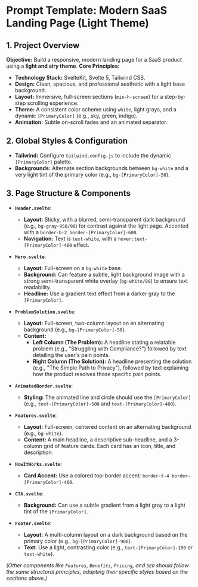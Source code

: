 # Prompt Template: Modern SaaS Landing Page (Light Theme)

## 1. Project Overview

**Objective:** Build a responsive, modern landing page for a SaaS product using a **light and airy theme**.
**Core Principles:**
- **Technology Stack:** SvelteKit, Svelte 5, Tailwind CSS.
- **Design:** Clean, spacious, and professional aesthetic with a light base background.
- **Layout:** Immersive, full-screen sections (`min-h-screen`) for a step-by-step scrolling experience.
- **Theme:** A consistent color scheme using `white`, light grays, and a dynamic `[PrimaryColor]` (e.g., sky, green, indigo).
- **Animation:** Subtle on-scroll fades and an animated separator.

## 2. Global Styles & Configuration
- **Tailwind:** Configure `tailwind.config.js` to include the dynamic `[PrimaryColor]` palette.
- **Backgrounds:** Alternate section backgrounds between `bg-white` and a very light tint of the primary color (e.g., `bg-[PrimaryColor]-50`).

## 3. Page Structure & Components

- **`Header.svelte`**:
  - **Layout:** Sticky, with a blurred, semi-transparent dark background (e.g., `bg-gray-950/90`) for contrast against the light page. Accented with a `border-b-2 border-[PrimaryColor]-600`.
  - **Navigation:** Text is `text-white`, with a `hover:text-[PrimaryColor]-400` effect.

- **`Hero.svelte`**:
  - **Layout:** Full-screen on a `bg-white` base.
  - **Background:** Can feature a subtle, light background image with a strong semi-transparent white overlay (`bg-white/80`) to ensure text readability.
  - **Headline:** Use a gradient text effect from a darker gray to the `[PrimaryColor]`.

- **`ProblemSolution.svelte`**:
  - **Layout:** Full-screen, two-column layout on an alternating background (e.g., `bg-[PrimaryColor]-50`).
  - **Content:**
    - **Left Column (The Problem):** A headline stating a relatable problem (e.g., "Struggling with Compliance?") followed by text detailing the user's pain points.
    - **Right Column (The Solution):** A headline presenting the solution (e.g., "The Simple Path to Privacy"), followed by text explaining how the product resolves those specific pain points.

- **`AnimatedBorder.svelte`**:
  - **Styling:** The animated line and circle should use the `[PrimaryColor]` (e.g., `text-[PrimaryColor]-500` and `text-[PrimaryColor]-400`).

- **`Features.svelte`**:
   - **Layout:** Full-screen, centered content on an alternating background (e.g., `bg-white`).
   - **Content:** A main headline, a descriptive sub-headline, and a 3-column grid of feature cards. Each card has an icon, title, and description.

- **`HowItWorks.svelte`**:
  - **Card Accent:** Use a colored top-border accent: `border-t-4 border-[PrimaryColor]-400`.

- **`CTA.svelte`**:
  - **Background:** Can use a subtle gradient from a light gray to a light tint of the `[PrimaryColor]`.

- **`Footer.svelte`**:
  - **Layout:** A multi-column layout on a dark background based on the primary color (e.g., `bg-[PrimaryColor]-900`).
  - **Text:** Use a light, contrasting color (e.g., `text-[PrimaryColor]-100` or `text-white`).

*(Other components like `Features`, `Benefits`, `Pricing`, and `SEO` should follow the same structural principles, adapting their specific styles based on the sections above.)* 